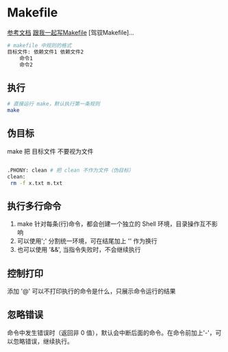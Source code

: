# Makefile

[参考文档](https://liaoxuefeng.com/books/makefile/makefile-basic/index.html)
[跟我一起写Makefile](https://seisman.github.io/how-to-write-makefile/)
[驾驭Makefile]...

``` bash
# makefile 中规则的格式 
目标文件: 依赖文件1 依赖文件2
    命令1
    命令2
```

## 执行

``` bash
# 直接运行 make，默认执行第一条规则
make 
```

## 伪目标

make 把 目标文件 不要视为文件

``` bash

.PHONY: clean # 把 clean 不作为文件（伪目标）
clean: 
 rm -f x.txt m.txt
```

## 执行多行命令

1. make 针对每条(行)命令，都会创建一个独立的 Shell 环境，目录操作互不影响
2. 可以使用';' 分割统一环境，可在结尾加上 '\' 作为换行
3. 也可以使用 '&&', 当指令失败时，不会继续执行

## 控制打印

添加 '@' 可以不打印执行的命令是什么，只展示命令运行的结果

## 忽略错误

命令中发生错误时（返回非 0 值），默认会中断后面的命令。在命令前加上'-'，可以忽略错误，继续执行。
